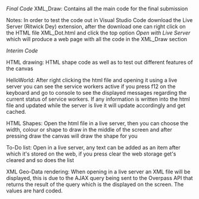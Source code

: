 *Final Code*
XML_Draw: 
Contains all the main code for the final submission

Notes:
In order to test the code out in Visual Studio Code download the Live Server (Ritwick Dey) extension, after the download one can right click on the HTML file XML_Dot.html and click the top option *Open with Live Server* which will produce a web page with all the code in the XML_Draw section

*Interim Code*

HTML drawing:
HTML shape code as well as to test out different features of the canvas

HelloWorld:
After right clicking the html file and opening it using a live server you can see the service workers active if you press f12 on the keyboard and go to console to see the displayed messages regarding the current status of service workers. If any information is written into the html file and updated while the server is live it will update accordingly and get cached.

HTML Shapes:
Open the html file in a live server, then you can choose the width, colour or shape to draw in the middle of the screen and after pressing draw the canvas will draw the shape for you

To-Do list:
Open in a live server, any text can be added as an item after which it's stored on the web, if you press clear the web storage get's cleared and so does the list

XML Geo-Data rendering:
When opening in a live server an XML file will be displayed, this is due to the AJAX query being sent to the Overpass API that returns the result of the query which is the displayed on the screen. The values are hard coded.


